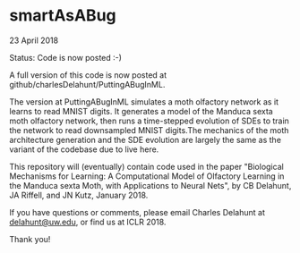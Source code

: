# smartAsABug

23 April 2018

Status: Code is now posted :-)

A full version of this code is now posted at github/charlesDelahunt/PuttingABugInML.
 
The version at PuttingABugInML simulates a moth olfactory network as it learns to read MNIST digits. It generates a model of the Manduca sexta moth olfactory network, then runs a time-stepped evolution of SDEs to train the network to read downsampled MNIST digits.The mechanics of the moth architecture generation and the SDE evolution are largely the same as the variant of the codebase due to live here.

This repository will (eventually) contain code used in the paper "Biological Mechanisms for Learning: A Computational Model of Olfactory Learning in the Manduca sexta Moth, with Applications to Neural Nets", by CB Delahunt, JA Riffell, and JN Kutz, January 2018.


If you have questions or comments, please email Charles Delahunt at delahunt@uw.edu, or find us at ICLR 2018.

Thank you!
